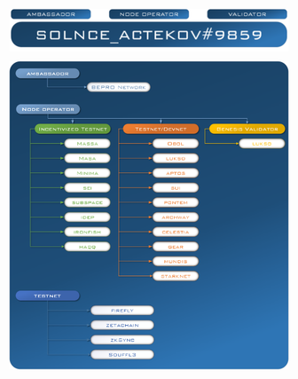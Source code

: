 [![logo](https://github.com/lalatrade/lalatrade/blob/main/png/logo.png)](https://twitter.com/Solnce_actekov)



![Ambassador+Nodes](https://github.com/lalatrade/lalatrade/blob/main/png/Amba%2Bnodes%232.png)
